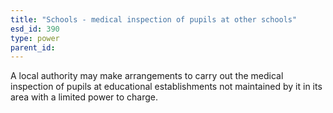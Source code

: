 ```yaml
---
title: "Schools - medical inspection of pupils at other schools"
esd_id: 390
type: power
parent_id:  
---
```


A local authority may make arrangements to carry out the medical inspection of pupils at educational establishments not maintained by it in its area with a limited power to charge.

